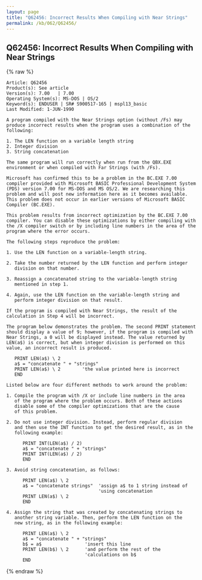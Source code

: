 ```yaml
---
layout: page
title: "Q62456: Incorrect Results When Compiling with Near Strings"
permalink: /kb/062/Q62456/
---
```


## Q62456: Incorrect Results When Compiling with Near Strings

{% raw %}

	Article: Q62456
	Product(s): See article
	Version(s): 7.00   | 7.00
	Operating System(s): MS-DOS | OS/2
	Keyword(s): ENDUSER | SR# S900517-165 | mspl13_basic
	Last Modified: 1-JUN-1990
	
	A program compiled with the Near Strings option (without /Fs) may
	produce incorrect results when the program uses a combination of the
	following:
	
	1. The LEN function on a variable length string
	2. Integer division
	3. String concatenation
	
	The same program will run correctly when run from the QBX.EXE
	environment or when compiled with Far Strings (with /Fs).
	
	Microsoft has confirmed this to be a problem in the BC.EXE 7.00
	compiler provided with Microsoft BASIC Professional Development System
	(PDS) version 7.00 for MS-DOS and MS OS/2. We are researching this
	problem and will post new information here as it becomes available.
	This problem does not occur in earlier versions of Microsoft BASIC
	Compiler (BC.EXE).
	
	This problem results from incorrect optimization by the BC.EXE 7.00
	compiler. You can disable these optimizations by either compiling with
	the /X compiler switch or by including line numbers in the area of the
	program where the error occurs.
	
	The following steps reproduce the problem:
	
	1. Use the LEN function on a variable-length string.
	
	2. Take the number returned by the LEN function and perform integer
	   division on that number.
	
	3. Reassign a concatenated string to the variable-length string
	   mentioned in step 1.
	
	4. Again, use the LEN function on the variable-length string and
	   perform integer division on that result.
	
	If the program is compiled with Near Strings, the result of the
	calculation in Step 4 will be incorrect.
	
	The program below demonstrates the problem. The second PRINT statement
	should display a value of 9; however, if the program is compiled with
	Near Strings, a 0 will be displayed instead. The value returned by
	LEN(a$) is correct, but when integer division is performed on this
	value, an incorrect result is produced.
	
	   PRINT LEN(a$) \ 2
	   a$ = "concatenate " + "strings"
	   PRINT LEN(a$) \ 2        'the value printed here is incorrect
	   END
	
	Listed below are four different methods to work around the problem:
	
	1. Compile the program with /X or include line numbers in the area
	   of the program where the problem occurs. Both of these actions
	   disable some of the compiler optimizations that are the cause
	   of this problem.
	
	2. Do not use integer division. Instead, perform regular division
	   and then use the INT function to get the desired result, as in the
	   following example:
	
	      PRINT INT(LEN(a$) / 2)
	      a$ = "concatenate " + "strings"
	      PRINT INT(LEN(a$) / 2)
	      END
	
	3. Avoid string concatenation, as follows:
	
	      PRINT LEN(a$) \ 2
	      a$ = "concatenate strings"  'assign a$ to 1 string instead of
	                                  'using concatenation
	      PRINT LEN(a$) \ 2
	      END
	
	4. Assign the string that was created by concatenating strings to
	   another string variable. Then, perform the LEN function on the
	   new string, as in the following example:
	
	      PRINT LEN(a$) \ 2
	      a$ = "concatenate " + "strings"
	      b$ = a$                'insert this line
	      PRINT LEN(b$) \ 2      'and perform the rest of the
	                             'calculations on b$
	      END

{% endraw %}
